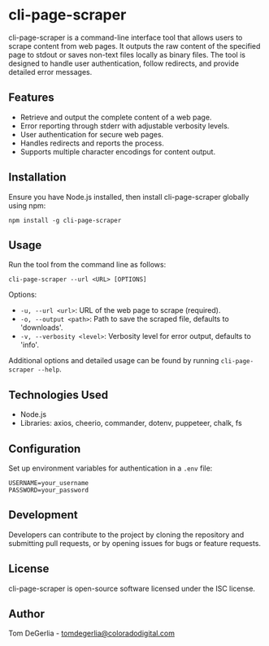 # cli-page-scraper

cli-page-scraper is a command-line interface tool that allows users to scrape content from web pages. It outputs the raw content of the specified page to stdout or saves non-text files locally as binary files. The tool is designed to handle user authentication, follow redirects, and provide detailed error messages.

## Features
- Retrieve and output the complete content of a web page.
- Error reporting through stderr with adjustable verbosity levels.
- User authentication for secure web pages.
- Handles redirects and reports the process.
- Supports multiple character encodings for content output.

## Installation

Ensure you have Node.js installed, then install cli-page-scraper globally using npm:

```
npm install -g cli-page-scraper
```

## Usage

Run the tool from the command line as follows:

```
cli-page-scraper --url <URL> [OPTIONS]
```

Options:
- `-u, --url <url>`: URL of the web page to scrape (required).
- `-o, --output <path>`: Path to save the scraped file, defaults to 'downloads'.
- `-v, --verbosity <level>`: Verbosity level for error output, defaults to 'info'.

Additional options and detailed usage can be found by running `cli-page-scraper --help`.

## Technologies Used

- Node.js
- Libraries: axios, cheerio, commander, dotenv, puppeteer, chalk, fs

## Configuration

Set up environment variables for authentication in a `.env` file:

```
USERNAME=your_username
PASSWORD=your_password
```

## Development

Developers can contribute to the project by cloning the repository and submitting pull requests, or by opening issues for bugs or feature requests.

## License

cli-page-scraper is open-source software licensed under the ISC license.

## Author

Tom DeGerlia - tomdegerlia@coloradodigital.com